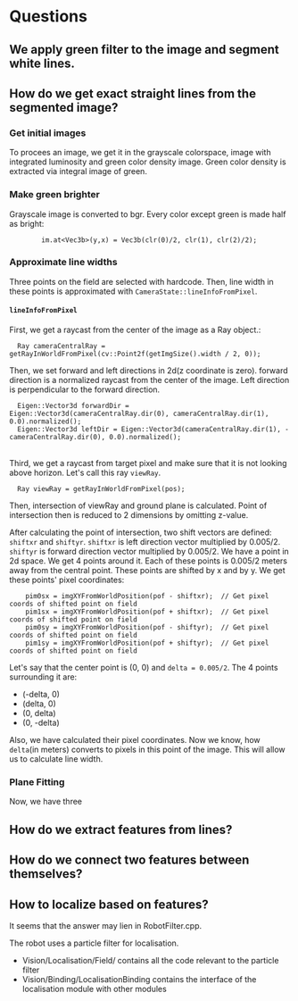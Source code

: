 # Questions

## We apply green filter to the image and segment white lines.

## How do we get exact straight lines from the segmented image?
### Get initial images
To procees an image, we get it in the grayscale colorspace, image with
integrated luminosity and green color density image. Green color density is
extracted via integral image of green.

### Make green brighter
Grayscale image is converted to bgr. Every color except green is made half as
bright:
```
        im.at<Vec3b>(y,x) = Vec3b(clr(0)/2, clr(1), clr(2)/2);
```

### Approximate line widths
Three points on the field are selected with hardcode.
Then, line width in these points is approximated with
`CameraState::lineInfoFromPixel`.

#### `lineInfoFromPixel`
First, we get a raycast from the center of the image as a Ray object.:
```
  Ray cameraCentralRay = getRayInWorldFromPixel(cv::Point2f(getImgSize().width / 2, 0));
```
Then, we set forward and left directions in 2d(z coordinate is zero).
forward direction is a normalized raycast from the center of the image. Left
direction is perpendicular to the forward direction.
```
  Eigen::Vector3d forwardDir = Eigen::Vector3d(cameraCentralRay.dir(0), cameraCentralRay.dir(1), 0.0).normalized();
  Eigen::Vector3d leftDir = Eigen::Vector3d(cameraCentralRay.dir(1), -cameraCentralRay.dir(0), 0.0).normalized();
```
\
Third, we get a raycast from target pixel and make sure that it is not looking
above horizon. Let's call this ray `viewRay`.
```
  Ray viewRay = getRayInWorldFromPixel(pos);
```

Then, intersection of viewRay and ground plane is calculated.
Point of intersection then is reduced to 2 dimensions by omitting z-value.

After calculating the point of intersection, two shift vectors are defined: `shiftxr` and `shiftyr`. 
`shiftxr` is left direction vector multiplied by 0.005/2.
`shiftyr` is forward direction vector multiplied by 0.005/2.
We have a point in 2d space. We get 4 points around it. Each of these points
is 0.005/2 meters away from the central point. These points are shifted by x
and by y.
We get these points' pixel coordinates:
```
    pim0sx = imgXYFromWorldPosition(pof - shiftxr);  // Get pixel coords of shifted point on field
    pim1sx = imgXYFromWorldPosition(pof + shiftxr);  // Get pixel coords of shifted point on field
    pim0sy = imgXYFromWorldPosition(pof - shiftyr);  // Get pixel coords of shifted point on field
    pim1sy = imgXYFromWorldPosition(pof + shiftyr);  // Get pixel coords of shifted point on field
```
Let's say that the center point is (0, 0) and `delta = 0.005/2`. The 4 points surrounding it are:
* (-delta, 0)
* (delta, 0)
* (0, delta)
* (0, -delta)

Also, we have calculated their pixel coordinates.
Now we know, how `delta`(in meters) converts to pixels in this point of the
image. This will allow us to calculate line width.

### Plane Fitting
Now, we have three 


## How do we extract features from lines?

## How do we connect two features between themselves?

## How to localize based on features?
It seems that the answer may lien in RobotFilter.cpp.

The robot uses a particle filter for localisation.
- Vision/Localisation/Field/ contains all the code relevant to the particle filter
- Vision/Binding/LocalisationBinding contains the interface of the localisation
  module with other modules

